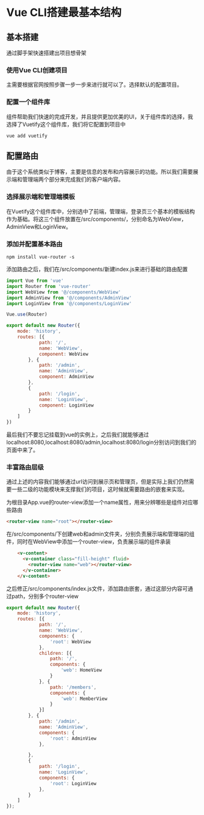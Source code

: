 # Vue CLI搭建最基本结构

## 基本搭建
通过脚手架快速搭建出项目想骨架
### 使用Vue CLI创建项目
主需要根据官网按照步骤一步一步来进行就可以了。选择默认的配置项目。
### 配置一个组件库
组件帮助我们快速的完成开发，并且提供更加优美的UI，关于组件库的选择，我选择了Vuetify这个组件库，我们将它配置到项目中
```Shell
vue add vuetify
```

## 配置路由
由于这个系统类似于博客，主要是信息的发布和内容展示的功能。所以我们需要展示端和管理端两个部分来完成我们的客户端内容。

### 选择展示端和管理端模板
在Vuetify这个组件库中，分别选中了前端，管理端，登录页三个基本的模板结构作为基础。将这三个组件放置在/src/components/，分别命名为WebView，AdminView和LoginView。
### 添加并配置基本路由
```Shell
npm install vue-router -s
```
添加路由之后，我们在/src/components/新建index.js来进行基础的路由配置
```js
import Vue from 'vue'
import Router from 'vue-router'
import WebView from '@/components/WebView'
import AdminView from '@/components/AdminView'
import LoginView from '@/components/LoginView'

Vue.use(Router)

export default new Router({
    mode: 'history',
    routes: [{
            path: '/',
            name: 'WebView',
            component: WebView
        }, {
            path: '/admin',
            name: 'AdminView',
            component: AdminView
        },
        {
            path: '/login',
            name: 'LoginView',
            component: LoginView
        }
    ]
})
```
最后我们不要忘记挂载到vue的实例上，之后我们就能够通过localhost:8080,localhost:8080/admin,localhost:8080/login分别访问到我们的页面中来了。

### 丰富路由层级
通过上述的内容我们能够通过url访问到展示页和管理页，但是实际上我们仍然需要一些二级的功能模块来支撑我们的项目，这时候就需要路由的嵌套来实现。

为根目录App.vue的router-view添加一个name属性，用来分辨哪些是组件对应哪些路由
```html
<router-view name="root"></router-view>
```
在/src/components/下创建web和admin文件夹，分别负责展示端和管理端的组件，同时在WebView中添加一个router-view，负责展示端的组件承装
```html
    <v-content>
      <v-container class="fill-height" fluid>
        <router-view name="web"></router-view>
      </v-container>
    </v-content>
```
之后修正/src/components/index.js文件，添加路由嵌套，通过这部分内容可通过path，分别多个router-view
```js
export default new Router({
    mode: 'history',
    routes: [{
            path: '/',
            name: 'WebView',
            components: {
                'root': WebView
            },
            children: [{
                path: '/',
                components: {
                    'web': HomeView
                }
            }, {
                path: '/members',
                components: {
                    'web': MemberView
                }
            }]
        }, {
            path: '/admin',
            name: 'AdminView',
            components: {
                'root': AdminView
            },

        },
        {
            path: '/login',
            name: 'LoginView',
            components: {
                'root': LoginView
            },
        }
    ]
});
```






